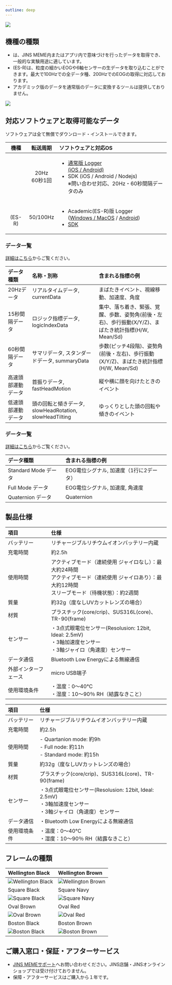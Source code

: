 ```yaml
---
outline: deep
---
```


![](/images/title.png)

## 機種の種類

- <Badge type="tip" text="通常版" />は、JINS MEME内またはアプリ内で意味づけを行ったデータを取得でき、一般的な実験用途に適しています。
- <Badge type="danger" text="アカデミック版" />(ES-R)は、粒度の細かいEOGや6軸センサーの生データを取り込むことができます。最大で100Hzでの全データ種、200HzでのEOGの取得に対応しております。
- アカデミック版のデータを通常版のデータに変換するツールは提供しておりません。

![](/images/schematics.png)

## 対応ソフトウェアと取得可能なデータ

ソフトウェアは全て無償でダウンロード・インストールできます。

| 機種 | 転送周期 | ソフトウェアと対応OS |
| :---: | :---: | :--- |
| <Badge type="tip" text="通常版" /> | 20Hz<br/>60秒1回 | <ul><li>[通常版 Logger<br/> (iOS / Android)](/software/es/logger_app)</li><li>SDK (iOS / Android / Nodejs)<br/>※問い合わせ対応、20Hz・60秒間隔データのみ</li></ul> |
| <Badge type="danger" text="アカデミック版" /><br/>(ES-R) | 50/100Hz | <ul><li>Academic(ES-R)版 Logger<br/>([Windows / MacOS](/software/with-pc/) / [Android](/software/with-android/))</li><li>[SDK](https://github.com/jins-meme/ES_R-Development-Kit)</li></ul>  |

### データ一覧<Badge type="tip" text="通常版" />

[詳細はこちら](/doc/data_es)からご覧ください。

| データ種類 | 名称・別称 | 含まれる指標の例 |
|:---|:---|:---|
| 20Hzデータ | リアルタイムデータ, currentData | まばたきイベント、視線移動、加速度、角度 |
| 15秒間隔データ | ロジック指標データ, logicIndexData | 集中、落ち着き、緊張、覚醒、歩数、姿勢角(前後・左右)、歩行振動(X/Y/Z)、まばたき統計指標(H/W, Mean/Sd) |
| 60秒間隔データ | サマリデータ, スタンダードデータ, summaryData | 歩数(ピッチ4段階)、姿勢角(前後・左右)、歩行振動(X/Y/Z)、まばたき統計指標(H/W, Mean/Sd) | 
| 高速頭部運動データ | 首振りデータ, fastHeadMotion | 縦や横に顔を向けたときのイベント |
| 低速頭部運動データ | 頭の回転と傾きデータ, slowHeadRotation, slowHeadTilting | ゆっくりとした頭の回転や傾きのイベント |

### データ一覧<Badge type="danger" text="アカデミック版" /> 

[詳細はこちら](/doc/data_esr)からご覧ください。

| データ種類 | 含まれる指標の例 |
|:---|:---|
| Standard Mode データ | EOG電位シグナル, 加速度（1行に2データ） |
| Full Mode データ | EOG電位シグナル, 加速度, 角速度 |
| Quaternion データ | Quaternion |


## 製品仕様

<Badge type="tip" text="通常版" />

| 項目 | 仕様 |
|:---|:---|
| バッテリー | リチャージブルリチウムイオンバッテリー内蔵 |
| 充電時間 | 約2.5h |
| 使用時間 | アクティブモード（連続使用 ジャイロなし）：最大約24時間<br/>アクティブモード（連続使用 ジャイロあり）：最大約12時間<br/>スリーブモード（待機状態）：約2週間 |
| 質量 | 約32g（度なしUVカットレンズの場合） |
| 材質 | プラスチック(core/crip)、SUS316L(core)、TR-90(frame) |
| センサー | ・3点式眼電位センサー(Resolusion: 12bit, Ideal: 2.5mV)<br>・3軸加速度センサー<br>・3軸ジャイロ（角速度）センサー |
| データ通信 | Bluetooth Low Energyによる無線通信 |
| 外部インターフェース | micro  USB端子  |
| 使用環境条件 | ・温度：0～40℃<br>・湿度：10～90％ RH（結露なきこと） |

<Badge type="danger" text="アカデミック版" />

| 項目 | 仕様 |
|:---|:---|
| バッテリー | リチャージブルリチウムイオンバッテリー内蔵 |
| 充電時間 | 約2.5h |
| 使用時間 | - Quartanion mode: 約9h<br>- Full node: 約11h<br>- Standard mode: 約15h |
| 質量 | 約32g（度なしUVカットレンズの場合） |
| 材質 | プラスチック(core/crip)、SUS316L(core)、TR-90(frame) |
| センサー | ・3点式眼電位センサー(Resolusion: 12bit, Ideal: 2.5mV)<br>・3軸加速度センサー<br>・3軸ジャイロ（角速度）センサー |
| データ通信 | ・Bluetooth Low Energyによる無線通信 |
| 使用環境条件 | ・温度：0～40℃<br>・湿度：10～90％ RH（結露なきこと） |

## フレームの種類

| Wellington Black | Wellington Brown |
|:---|:---|
|![Wellington Black](/images/type_wellington_black.png) | ![Wellington Brown](/images/type_wellington_brown.png) |
| Square Black |Square Navy | 
| ![Square Black](/images/type_square_black.png) | ![Square Navy](/images/type_square_navy.png) |
| Oval Brown | Oval Red |
| ![Oval Brown](/images/type_oval_brown.png) | ![Oval Red](/images/type_oval_red.png) |
| Boston Black| Boston Brown |
| ![Boston Black](/images/type_boston_black.png) | ![Boston Brown](/images/type_boston_brown.png) |

## ご購入窓口・保証・アフターサービス

- [JINS MEMEサポート](https://krs.bz/jins/m/aboutmeme)へお問い合わせください。JINS店舗・JINSオンラインショップでは受け付けておりません。
- 保障・アフターサービスはご購入から１年です。
